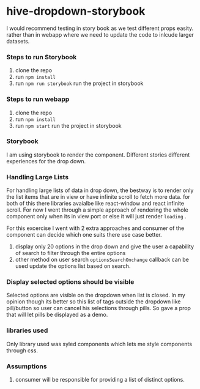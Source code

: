 # hive-dropdown-storybook

I would recommend testing in story book as we test different props easity. rather than in webapp where we need to update the code to inlcude larger datasets.
### Steps to run Storybook
1. clone the repo
2. run ```npm install```
3. run ```npm run storybook``` run the project in storybook

### Steps to run webapp
1. clone the repo
2. run ```npm install```
3. run ```npm start``` run the project in storybook

### Storybook
I am using storybook to render the component. Different stories different experiences for the drop down.

### Handling Large Lists
 For handling large lists of data in drop down, the bestway is to render only the list items that are in view or have infinite scroll to fetch more data. for both of this there libraries avaialbe like react-window and react infinite scroll. For now I went through a simple approach of rendering the whole component only when its in view port or else it will just render ```loading``` .
 
 For this excercise  I went with 2 extra approaches and consumer of the component can decide which one suits there use case better.
 1. display only 20 options in the drop down and give the user a capability of search to filter through the entire options
 2. other method on user search ```optionsSearchOnchange``` callback can be used update the options list based on search.

 ### Display selected options should be visible
 Selected options are visible on the dropdown when list is closed. In my opinion though its better so this list of tags outside the dropdown like pill/button so user can cancel his selections through pills. So gave a prop that will let pills be displayed as a demo.


 ### libraries used
 Only library used was syled components which lets me style components through css.

### Assumptions
1. consumer will be responsible for providing a list of distinct options.
